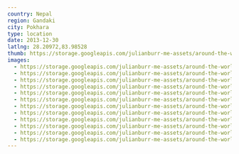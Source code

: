 ```yaml
---
country: Nepal
region: Gandaki
city: Pokhara
type: location
date: 2013-12-30
latlng: 28.20972,83.98528
thumb: https://storage.googleapis.com/julianburr-me-assets/around-the-world/nepal/pokhara/IMG_2010--thumb.JPG
images:
  - https://storage.googleapis.com/julianburr-me-assets/around-the-world/nepal/pokhara/IMG_1986.JPG
  - https://storage.googleapis.com/julianburr-me-assets/around-the-world/nepal/pokhara/IMG_2012.JPG
  - https://storage.googleapis.com/julianburr-me-assets/around-the-world/nepal/pokhara/IMG_2010.JPG
  - https://storage.googleapis.com/julianburr-me-assets/around-the-world/nepal/pokhara/IMG_1987.JPG
  - https://storage.googleapis.com/julianburr-me-assets/around-the-world/nepal/pokhara/IMG_2021.JPG
  - https://storage.googleapis.com/julianburr-me-assets/around-the-world/nepal/pokhara/IMG_1976.JPG
  - https://storage.googleapis.com/julianburr-me-assets/around-the-world/nepal/pokhara/IMG_2026.JPG
  - https://storage.googleapis.com/julianburr-me-assets/around-the-world/nepal/pokhara/IMG_2009.JPG
  - https://storage.googleapis.com/julianburr-me-assets/around-the-world/nepal/pokhara/IMG_2019.JPG
  - https://storage.googleapis.com/julianburr-me-assets/around-the-world/nepal/pokhara/IMG_1991.JPG
  - https://storage.googleapis.com/julianburr-me-assets/around-the-world/nepal/pokhara/IMG_2004.JPG
  - https://storage.googleapis.com/julianburr-me-assets/around-the-world/nepal/pokhara/IMG_1982.JPG
---
```

